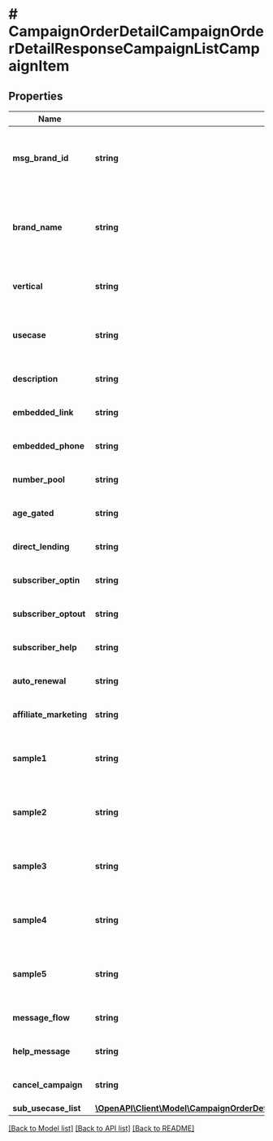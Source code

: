 # # CampaignOrderDetailCampaignOrderDetailResponseCampaignListCampaignItem

## Properties

Name | Type | Description | Notes
------------ | ------------- | ------------- | -------------
**msg_brand_id** | **string** | Brand ID against which the campaign is to be registered. | [optional]
**brand_name** | **string** | Brand name against which the campaign is to be registered | [optional]
**vertical** | **string** | Vertical for which the campaign is targeted | [optional]
**usecase** | **string** | Use case for which the campaign is targeted | [optional]
**description** | **string** | Description for the campaign | [optional]
**embedded_link** | **string** | Valid Values – Y or N | [optional]
**embedded_phone** | **string** | Valid Values – Y or N | [optional]
**number_pool** | **string** | Valid Values – Y or N | [optional]
**age_gated** | **string** | Valid Values – Y or N | [optional]
**direct_lending** | **string** | Valid Values – Y or N | [optional]
**subscriber_optin** | **string** | Valid Values – Y or N | [optional]
**subscriber_optout** | **string** | Valid Values – Y or N | [optional]
**subscriber_help** | **string** | Valid Values – Y or N | [optional]
**auto_renewal** | **string** | Valid Values – Y or N | [optional]
**affiliate_marketing** | **string** | Valid Values – Y or N | [optional]
**sample1** | **string** | Sample message that will be sent as the campaign | [optional]
**sample2** | **string** | Sample message that will be sent as the campaign | [optional]
**sample3** | **string** | Sample message that will be sent as the campaign | [optional]
**sample4** | **string** | Sample message that will be sent as the campaign | [optional]
**sample5** | **string** | Sample message that will be sent as the campaign | [optional]
**message_flow** | **string** | Valid Values – Y or N | [optional]
**help_message** | **string** | Valid Values – Y or N | [optional]
**cancel_campaign** | **string** | Valid Values – Y or N | [optional]
**sub_usecase_list** | [**\OpenAPI\Client\Model\CampaignOrderDetailCampaignOrderDetailResponseCampaignListSubUsecaseList[]**](CampaignOrderDetailCampaignOrderDetailResponseCampaignListSubUsecaseList.md) |  | [optional]

[[Back to Model list]](../../README.md#models) [[Back to API list]](../../README.md#endpoints) [[Back to README]](../../README.md)
